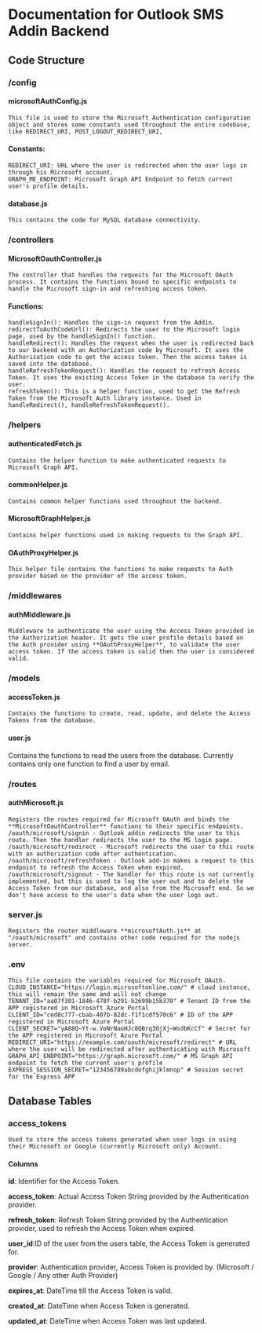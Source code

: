 # Documentation for Outlook SMS Addin Backend

## Code Structure

### /config
#### microsoftAuthConfig.js
    This file is used to store the Microsoft Authentication configuration object and stores some constants used throughout the entire codebase, like REDIRECT_URI, POST_LOGOUT_REDIRECT_URI, 
#### Constants:
    REDIRECT_URI: URL where the user is redirected when the user logs in through his Microsoft account.
    GRAPH_ME_ENDPOINT: Microsoft Graph API Endpoint to fetch current user's profile details.
#### database.js
    This contains the code for MySQL database connectivity.

### /controllers
#### MicrosoftOauthController.js
    The controller that handles the requests for the Microsoft OAuth process. It contains the functions bound to specific endpoints to handle the Microsoft sign-in and refreshing access token.
#### Functions:
    handleSignIn(): Handles the sign-in request from the Addin.
    redirectToAuthCodeUrl(): Redirects the user to the Microsoft login page, used by the handleSignIn() function.
    handleRedirect(): Handles the request when the user is redirected back to our backend with an Authorization code by Microsoft. It uses the Authorization code to get the access token. Then the access token is saved into the database.
    handleRefreshTokenRequest(): Handles the request to refresh Access Token. It uses the existing Access Token in the database to verify the user.
    refreshToken(): This is a helper function, used to get the Refresh Token from the Microsoft Auth library instance. Used in handleRedirect(), handleRefreshTokenRequest().
            
### /helpers
#### authenticatedFetch.js
    Contains the helper function to make authenticated requests to Microsoft Graph API.
#### commonHelper.js
    Contains common helper functions used throughout the backend.
#### MicrosoftGraphHelper.js
    Contains helper functions used in making requests to the Graph API.
#### OAuthProxyHelper.js
    This helper file contains the functions to make requests to Auth provider based on the provider of the access token.
            
### /middlewares
#### authMiddleware.js
    Middleware to authenticate the user using the Access Token provided in the Authorization header. It gets the user profile details based on the Auth provider using **OAuthProxyHelper**, to validate the user access token. If the access token is valid then the user is considered valid.
            
### /models
#### accessToken.js
    Contains the functions to create, read, update, and delete the Access Tokens from the database.
#### user.js
Contains the functions to read the users from the database. Currently contains only one function to find a user by email.
            
### /routes
#### authMicrosoft.js
    Registers the routes required for Microsoft OAuth and binds the **MicrosoftOauthController** functions to their specific endpoints.
    /oauth/microsoft/signin - Outlook addin redirects the user to this route. Then the handler redirects the user to the MS login page.
    /oauth/microsoft/redirect - Microsoft redirects the user to this route with an authorization code after authentication.
    /oauth/microsoft/refreshToken - Outlook add-in makes a request to this endpoint to refresh the Access Token when expired.
    /oauth/microsoft/signout - The handler for this route is not currently implemented, but this is used to log the user out and to delete the Access Token from our database, and also from the Microsoft end. So we don't have access to the user's data when the user logs out.

### server.js
    Registers the router middleware **microsoftAuth.js** at "/oauth/microsoft" and contains other code required for the nodejs server.

### .env
    This file contains the variables required for Microsoft OAuth.
    CLOUD_INSTANCE="https://login.microsoftonline.com/" # cloud instance, this will remain the same and will not change
    TENANT_ID="aa87f301-1846-478f-b291-b2699b15b370" # Tenant ID from the APP registered in Microsoft Azure Portal
    CLIENT_ID="ced8c777-cbab-407b-82dc-f1f1cdf570c6" # ID of the APP registered in Microsoft Azure Portal
    CLIENT_SECRET="yA88Q~Yt-w.VoNrNaoHJc8QBrq3OjXj~WsdbKcCf" # Secret for the APP registered in Microsoft Azure Portal
    REDIRECT_URI="https://example.com/oauth/microsoft/redirect" # URL where the user will be redirected after authenticating with Microsoft
    GRAPH_API_ENDPOINT="https://graph.microsoft.com/" # MS Graph API endpoint to fetch the current user's profile
    EXPRESS_SESSION_SECRET="123456789abcdefghijklmnop" # Session secret for the Express APP


## Database Tables

### access_tokens

    Used to store the access tokens generated when user logs in using their Microsoft or Google (currently Microsoft only) Account.

#### Columns

**id**: Identifier for the Access Token.

**access_token**: Actual Access Token String provided by the Authentication provider.

**refresh_token**: Refresh Token String provided by the Authentication provider, used to refresh the Access Token when expired.

**user_id**:ID of the user from the users table, the Access Token is generated for.

**provider**: Authentication provider, Access Token is provided by. (Microsoft / Google / Any other Auth Provider)

**expires_at**: DateTime till the Access Token is valid.

**created_at**: DateTime when Access Token is generated.

**updated_at**: DateTime when Access Token was last updated.